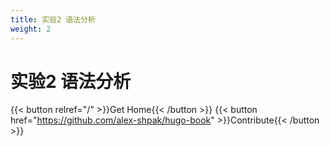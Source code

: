 ```yaml
---
title: 实验2 语法分析
weight: 2
---
```


# 实验2 语法分析

{{< button relref="/" >}}Get Home{{< /button >}}
{{< button href="https://github.com/alex-shpak/hugo-book" >}}Contribute{{< /button >}}
